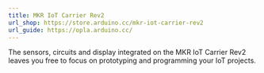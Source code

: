 ```yaml
---
title: MKR IoT Carrier Rev2
url_shop: https://store.arduino.cc/mkr-iot-carrier-rev2
url_guide: https://opla.arduino.cc/
---
```


The sensors, circuits and display integrated on the MKR IoT Carrier Rev2 leaves you free to focus on prototyping and programming your IoT projects.
